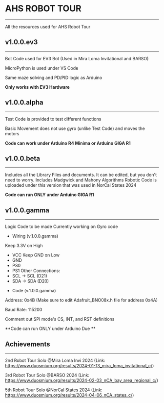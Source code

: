 # AHS ROBOT TOUR
----------------------
All the resources used for AHS Robot Tour

## v1.0.0.ev3
----------------------
Bot Code used for EV3 Bot (Used in Mira Loma Invitational and BARSO)

MicroPython is used under VS Code

Same maze solving and PD/PID logic as Arduino

**Only works with EV3 Hardware**

## v1.0.0.alpha
----------------------
Test Code is provided to test different functions

Basic Movement does not use gyro (unlike Test Code) and moves the motors

**Code can work under Arduino R4 Minima or Arduino GIGA R1**

## v1.0.0.beta
----------------------

Includes all the Library Files and documents. It can be edited, but you don't need to worry. Includes Madgwick and Mahony Algorithms
Robotic Code is uploaded under this version that was used in NorCal States 2024

**Code can run ONLY under Arduino GIGA R1**

## v1.0.0.gamma
----------------------

Logic Code to be made
Currently working on Gyro code

* Wiring (v.1.0.0.gamma)

Keep 3.3V on High
- VCC
Keep GND on Low
- GND
- PS0
- PS1
Other Connections:
- SCL -> SCL (D21)
- SDA -> SDA (D20)

* Code (v.1.0.0.gamma)

Address: 0x4B (Make sure to edit Adafruit_BNO08x.h file for address 0x4A)

Baud Rate: 115200

Comment out SPI mode's CS, INT, and RST definitions

**Code can run ONLY under Arduino Due
**

## Achievements
----------------------

2nd Robot Tour Solo @Mira Loma Invi 2024 (Link: https://www.duosmium.org/results/2024-01-13_mira_loma_invitational_c/)

3rd Robot Tour Solo @BARSO 2024 (Link: https://www.duosmium.org/results/2024-02-03_nCA_bay_area_regional_c/)

5th Robot Tour Solo @NorCal States 2024 (Link: https://www.duosmium.org/results/2024-04-06_nCA_states_c/)
